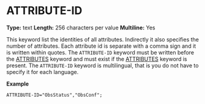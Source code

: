 # ATTRIBUTE-ID
**Type:** text
**Length:** 256 characters per value
**Multiline:** Yes

This keyword list the identities of all attributes. Indirectly it also specifies the
number of attributes.
Each attribute id is separate with a comma sign and it is written within
quotes.
The `ATTRIBUTE-ID` keyword must be written before the [ATTRIBUTES](ATTRIBUTES.md)
keyword and must exist if the [ATTRIBUTES](ATTRIBUTES.md) keyword is present.
The `ATTRIBUTE-ID` keyword is multilingual, that is you do not have to
specify it for each language.

**Example**
```
ATTRIBUTE-ID="ObsStatus","ObsConf";
```
